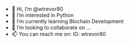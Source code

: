 - 👋 Hi, I’m @wtrevor80
- 👀 I’m interested in Python
- 🌱 I’m currently learning Blochain Development
- 💞️ I’m looking to collaborate on ...
- 📫 You can reach me on: IG: wtrevor80

<!---
wtrevor80/wtrevor80 is a ✨ special ✨ repository because its `README.md` (this file) appears on your GitHub profile.
You can click the Preview link to take a look at your changes.
--->
